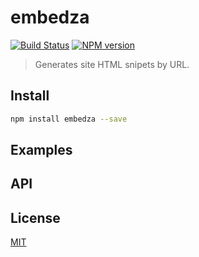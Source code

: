 embedza
=======

[![Build Status](https://img.shields.io/travis/nodeca/embedza/master.svg?style=flat)](https://travis-ci.org/nodeca/embedza)
[![NPM version](https://img.shields.io/npm/v/embedza.svg?style=flat)](https://www.npmjs.org/package/embedza)

> Generates site HTML snipets by URL.


Install
-------

```bash
npm install embedza --save
```


Examples
--------


API
---


License
-------

[MIT](https://raw.github.com/nodeca/embedza/master/LICENSE)

